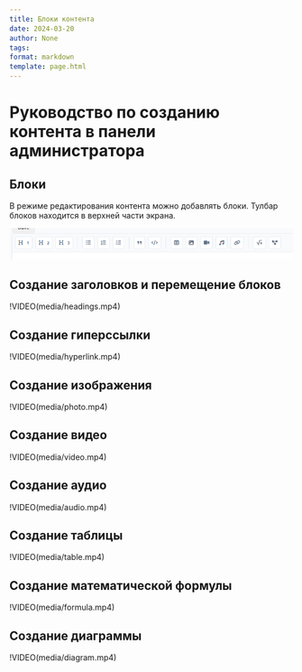 ```yaml
---
title: Блоки контента
date: 2024-03-20
author: None
tags:
format: markdown
template: page.html
---
```


# Руководство по созданию контента в панели администратора


## Блоки
В режиме редактирования контента можно добавлять блоки. Тулбар блоков находится в верхней части экрана.

![Toolbar](media/toolbar.png)


## Создание заголовков и перемещение блоков

!VIDEO(media/headings.mp4)

## Создание гиперссылки

!VIDEO(media/hyperlink.mp4)


## Создание изображения

!VIDEO(media/photo.mp4)

## Создание видео

!VIDEO(media/video.mp4)

## Создание аудио

!VIDEO(media/audio.mp4)

## Создание таблицы

!VIDEO(media/table.mp4)

## Создание математической формулы

!VIDEO(media/formula.mp4)


## Создание диаграммы

!VIDEO(media/diagram.mp4)
